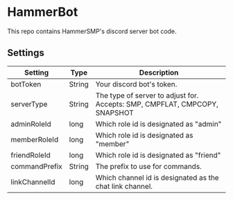 # HammerBot

This repo contains HammerSMP's discord server bot code.

## Settings

| Setting       | Type   | Description                                                                 |
|---------------|--------|-----------------------------------------------------------------------------|
| botToken      | String | Your discord bot's token.                                                   |
| serverType    | String | The type of server to adjust for.  Accepts: SMP, CMPFLAT, CMPCOPY, SNAPSHOT |
| adminRoleId   | long   | Which role id is designated as "admin"                                      |
| memberRoleId  | long   | Which role id is designated as "member"                                     |
| friendRoleId  | long   | Which role id is designated as "friend"                                     |
| commandPrefix | String | The prefix to use for commands.                                             |
| linkChannelId | long   | Which channel id is designated as the chat link channel.                    |